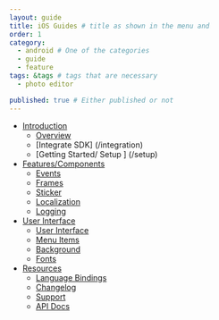 ```yaml
---
layout: guide
title: iOS Guides # title as shown in the menu and 
order: 1
category: 
  - android # One of the categories
  - guide
  - feature
tags: &tags # tags that are necessary
  - photo editor 

published: true # Either published or not 
---
```



- [Introduction](/introduction)
  - [Overview](/overview)
  - [Integrate SDK] (/integration)
  - [Getting Started/ Setup ] (/setup)
- [Features/Components](/features)
  - [Events](/features/events)
  - [Frames](/features/frames)
  - [Sticker](/features/sticker)
  - [Localization](/features/language)
  - [Logging](/features/logging)
- [User Interface](/ui)
  - [User Interface](/ui)
  - [Menu Items](/ui#menu_items)
  - [Background](/ui#menu)
  - [Fonts](/ui#menu#fonts)
- [Resources](/resources)
  - [Language Bindings](/bindings)
  - [Changelog](/bindings)
  - [Support](/bindings)
  - [API Docs](https://static.photoeditorsdk.com/docs/html5/v3_6)